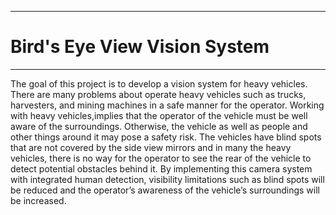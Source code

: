 _ _ _
# Bird's Eye View Vision System
_ _ _

The goal of this project is to develop a vision system for heavy vehicles. There are many problems about operate heavy vehicles such as trucks, harvesters, and mining machines in a safe manner for the operator. Working with heavy vehicles,implies that the operator of the vehicle must be well aware of the surroundings. 
Otherwise, the vehicle as well as people and other things around it may pose a safety risk. The vehicles have blind spots that are not covered by the side view mirrors and in many the heavy vehicles, there is no way for the operator to see the rear of the vehicle 
to detect potential obstacles behind it. By implementing this camera system with integrated human detection, visibility limitations such as blind spots will be reduced and the operator’s awareness of the vehicle’s surroundings will be increased.

 
